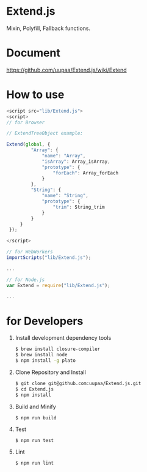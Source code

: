 Extend.js
=========

Mixin, Polyfill, Fallback functions.

# Document

https://github.com/uupaa/Extend.js/wiki/Extend

# How to use

```js
<script src="lib/Extend.js">
<script>
// for Browser

// ExtendTreeObject example:

Extend(global, {
         "Array": {
             "name": "Array",
             "isArray": Array_isArray,
             "prototype": {
                 "forEach": Array_forEach
             }
         },
         "String": {
             "name": "String",
             "prototype": {
                 "trim": String_trim
             }
         }
     }
 });

</script>
```

```js
// for WebWorkers
importScripts("lib/Extend.js");

...
```

```js
// for Node.js
var Extend = require("lib/Extend.js");

...
```

# for Developers

1. Install development dependency tools

    ```sh
    $ brew install closure-compiler
    $ brew install node
    $ npm install -g plato
    ```

2. Clone Repository and Install

    ```sh
    $ git clone git@github.com:uupaa/Extend.js.git
    $ cd Extend.js
    $ npm install
    ```

3. Build and Minify

    `$ npm run build`

4. Test

    `$ npm run test`

5. Lint

    `$ npm run lint`


